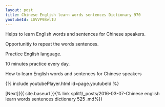 ```yaml
---
layout: post
title: Chinese English learn words sentences Dictionary 970 
youtubeId: LGVVP9Bvl1U
---
```

 
 
Helps to learn English words and sentences for Chinese speakers.

Opportunitiy to repeat the words sentences. 

Practice English language. 
 
10 minutes practice every day. 
 
How to learn English words and sentences for Chinese speakers 
 
{% include youtubePlayer.html id=page.youtubeId %}
 
 
[Next]({{ site.baseurl }}{% link  split1/_posts/2016-03-07-Chinese english learn words sentences dictionary 525 .md%})
 
